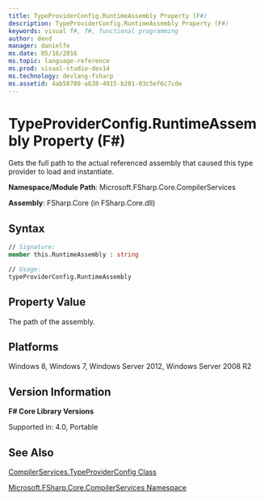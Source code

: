 ```yaml
---
title: TypeProviderConfig.RuntimeAssembly Property (F#)
description: TypeProviderConfig.RuntimeAssembly Property (F#)
keywords: visual f#, f#, functional programming
author: dend
manager: danielfe
ms.date: 05/16/2016
ms.topic: language-reference
ms.prod: visual-studio-dev14
ms.technology: devlang-fsharp
ms.assetid: 4ab58789-a638-4915-b201-03c5ef6c7cde 
---
```


# TypeProviderConfig.RuntimeAssembly Property (F#)

Gets the full path to the actual referenced assembly that caused this type provider to load and instantiate.

**Namespace/Module Path**: Microsoft.FSharp.Core.CompilerServices

**Assembly**: FSharp.Core (in FSharp.Core.dll)


## Syntax

```fsharp
// Signature:
member this.RuntimeAssembly : string

// Usage:
typeProviderConfig.RuntimeAssembly
```

## Property Value
The path of the assembly.


## Platforms
Windows 8, Windows 7, Windows Server 2012, Windows Server 2008 R2


## Version Information
**F# Core Library Versions**

Supported in: 4.0, Portable

## See Also
[CompilerServices.TypeProviderConfig Class](CompilerServices.TypeProviderConfig-Class-%5BFSharp%5D.md)

[Microsoft.FSharp.Core.CompilerServices Namespace](Microsoft.FSharp.Core.CompilerServices-Namespace-%5BFSharp%5D.md)